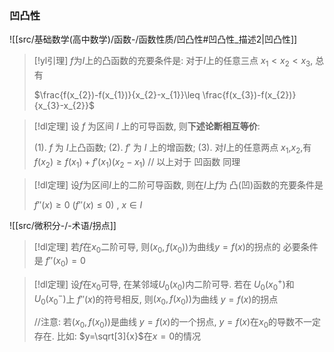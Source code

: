 
### 凹凸性
![[src/基础数学(高中数学)/函数-/函数性质/凹凸性#凹凸性_描述2|凹凸性]]



> [!yl引理] 
> $f$为$I$上的凸函数的充要条件是:
> 对于$I$上的任意三点 $x_{1}<x_{2}<x_{3}$, 总有
> 
> $\frac{f(x_{2})-f(x_{1})}{x_{2}-x_{1}}\leq \frac{f(x_{3})-f(x_{2})}{x_{3}-x_{2}}$

> [!dl定理] 
> 设 $f$ 为区间 $I$ 上的可导函数, 则**下述论断相互等价**:
> 
> (1). $f$ 为 $I$上凸函数;
> (2). $f'$ 为 $I$ 上的增函数;
> (3). 对$I$上的任意两点 $x_1$,$x_2$,有 $f(x_{2})\geq f(x_{1})+f'(x_{1})(x_{2}-x_{1})$
> // 以上对于 凹函数 同理

> [!dl定理] 
> 设$f$为区间$I$上的二阶可导函数, 则在$I$上$f$为 凸(凹)函数的充要条件是
> 
> $f''(x)\geq 0 ~(f''(x)\leq 0)~,~x\in I$
> 
  
![[src/微积分-/-术语/拐点]]


> [!dl定理] 
> 若$f$在$x_0$二阶可导, 则$(x_{0},f(x_{0}))$为曲线$y=f(x)$的拐点的 必要条件是 $f''(x_{0})=0$


> [!dl定理] 
> 设$f$在$x_0$可导, 在某邻域$U_0(x_{0})$内二阶可导.
> 若在 $U_0(x_{0}^{+})$和$U_0(x_{0}^{-})$上 $f''(x)$的符号相反, 则$(x_{0},f(x_{0}))$为曲线 $y=f(x)$的拐点
> 
> //注意: 若$(x_{0},f(x_{0}))$是曲线 $y=f(x)$的一个拐点, $y=f(x)$在$x_0$的导数不一定存在. 比如: $y=\sqrt[3]{x}$在$x=0$的情况


